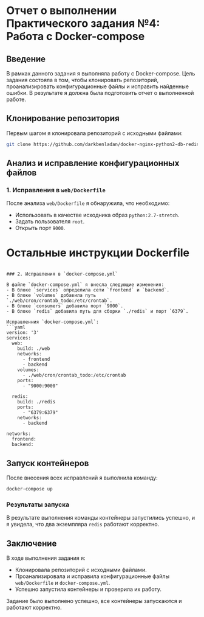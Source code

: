 # Отчет о выполнении Практического задания №4: Работа с Docker-compose

## Введение

В рамках данного задания я выполняла работу с Docker-compose. Цель задания состояла в том, чтобы клонировать репозиторий, проанализировать конфигурационные файлы и исправить найденные ошибки. В результате я должна была подготовить отчет о выполненной работе.

## Клонирование репозитория

Первым шагом я клонировала репозиторий с исходными файлами:
```bash
git clone https://github.com/darkbenladan/docker-nginx-python2-db-redis-homework
```

## Анализ и исправление конфигурационных файлов

### 1. Исправления в `web/Dockerfile`

После анализа `web/Dockerfile` я обнаружила, что необходимо:
- Использовать в качестве исходника образ `python:2.7-stretch`.
- Задать пользователя `root`.
- Открыть порт `9000`.

# Остальные инструкции Dockerfile
```

### 2. Исправления в `docker-compose.yml`

В файле `docker-compose.yml` я внесла следующие изменения:
- В блоке `services` определила сети `frontend` и `backend`.
- В блоке `volumes` добавила путь `./web/cron/crontab_todo:/etc/crontab`.
- В блоке `consumers` добавила порт `9000`.
- В блоке `redis` добавила путь для сборки `./redis` и порт `6379`.

Исправленния `docker-compose.yml`:
```yaml
version: '3'
services:
  web:
    build: ./web
    networks:
      - frontend
      - backend
    volumes:
      - ./web/cron/crontab_todo:/etc/crontab
    ports:
      - "9000:9000"

  redis:
    build: ./redis
    ports:
      - "6379:6379"
    networks:
      - backend

networks:
  frontend:
  backend:
```

## Запуск контейнеров

После внесения всех исправлений я выполнила команду:
```bash
docker-compose up
```

### Результаты запуска

В результате выполнения команды контейнеры запустились успешно, и я увидела, что два экземпляра `redis` работают корректно.

## Заключение

В ходе выполнения задания я:
- Клонировала репозиторий с исходными файлами.
- Проанализировала и исправила конфигурационные файлы `web/Dockerfile` и `docker-compose.yml`.
- Успешно запустила контейнеры и проверила их работу.

Задание было выполнено успешно, все контейнеры запускаются и работают корректно.
